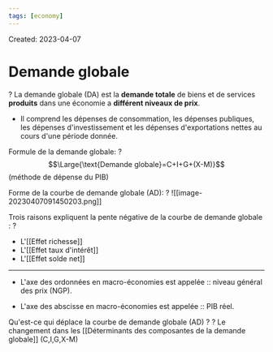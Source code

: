 ```yaml
---
tags: [economy]
---
```

Created: 2023-04-07

# Demande globale
?
La demande globale (DA) est la **demande totale** de biens et de services **produits** dans une économie a **différent niveaux de prix**.
- Il comprend les dépenses de consommation, les dépenses publiques, les dépenses d'investissement et les dépenses d'exportations nettes au cours d'une période donnée.
<!--SR:!2024-03-23,14,130-->

Formule de la demande globale:
?
$$\Large{\text{Demande globale}=C+I+G+(X-M)}$$
(méthode de dépense du PIB)
<!--SR:!2024-05-20,185,230-->

Forme de la courbe de demande globale (AD):
?
![[image-20230407091450203.png]]
<!--SR:!2024-09-04,310,250-->

Trois raisons expliquent la pente négative de la courbe de demande globale :
?
- L'[[Effet richesse]]
- L'[[Effet taux d'intérêt]]
- L'[[Effet solde net]]
<!--SR:!2024-04-03,27,130-->

---
- L'axe des ordonnées en macro-économies est appelée :: niveau général des prix (NGP).
<!--SR:!2024-06-09,234,241-->
- L'axe des abscisse en macro-économies est appelée :: PIB réel.
<!--SR:!2024-03-20,183,241-->

Qu'est-ce qui déplace la courbe de demande globale (AD) ?
?
Le changement dans les [[Déterminants des composantes de la demande globale]] (C,I,G,X-M)
<!--SR:!2024-04-22,190,241-->